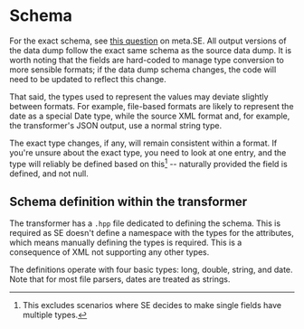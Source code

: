 # Schema

For the exact schema, see [this question](https://meta.stackexchange.com/q/2677/332043) on meta.SE. All output versions of the data dump follow the exact same schema as the source data dump. It is worth noting that the fields are hard-coded to manage type conversion to more sensible formats; if the data dump schema changes, the code will need to be updated to reflect this change.

That said, the types used to represent the values may deviate slightly between formats. For example, file-based formats are likely to represent the date as a special Date type, while the source XML format and, for example, the transformer's JSON output, use a normal string type.

The exact type changes, if any, will remain consistent within a format. If you're unsure about the exact type, you need to look at one entry, and the type will reliably be defined based on this[^1] -- naturally provided the field is defined, and not null.

## Schema definition within the transformer

The transformer has a `.hpp` file dedicated to defining the schema. This is required as SE doesn't define a namespace with the types for the attributes, which means manually defining the types is required. This is a consequence of XML not supporting any other types.

The definitions operate with four basic types: long, double, string, and date. Note that for most file parsers, dates are treated as strings.

[^1]: This excludes scenarios where SE decides to make single fields have multiple types.

